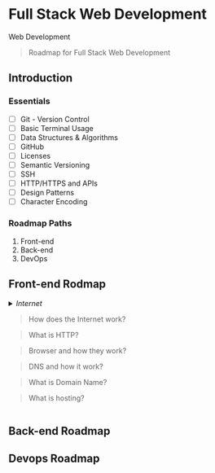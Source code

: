 # Full Stack Web Development
Web Development

> Roadmap for Full Stack Web Development 

## Introduction

### Essentials

- [ ] Git - Version Control
- [ ] Basic Terminal Usage
- [ ] Data Structures & Algorithms
- [ ] GitHub
- [ ] Licenses
- [ ] Semantic Versioning
- [ ] SSH
- [ ] HTTP/HTTPS and APIs
- [ ] Design Patterns
- [ ] Character Encoding

### Roadmap Paths
1. Front-end
2. Back-end
3. DevOps

## Front-end Rodmap

<details>
<summary><i>Internet</i></summry>

<p>

> How does the Internet work?

> What is HTTP?

> Browser and how they work?

> DNS and how it work?

> What is Domain Name?

> What is hosting?

</p>
</details>

## Back-end Roadmap

## Devops Roadmap